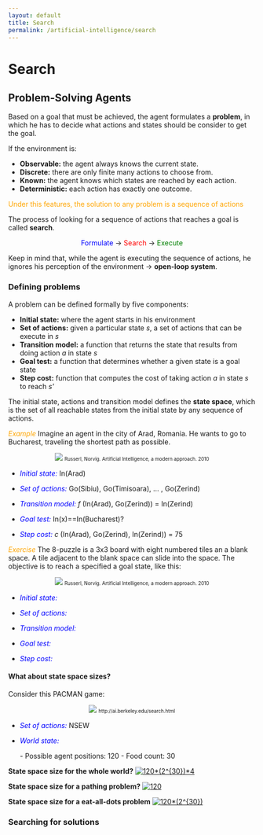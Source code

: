 ```yaml
---
layout: default
title: Search
permalink: /artificial-intelligence/search
---
```


# Search

## Problem-Solving Agents
Based on a goal that must be achieved, the agent formulates a **problem**, in which he has to decide what actions and states should be consider to get the goal.

If the environment is:
- __Observable:__ the agent always knows the current state.
- __Discrete:__ there are only finite many actions to choose from.
- __Known:__ the agent knows which states are reached by each action.
- __Deterministic:__ each action has exactly one outcome.

<font color="orange">Under this features, the solution to any problem is a sequence of actions </font>

The process of looking for a sequence of actions that reaches a goal is called **search**.

<div style="text-align:center">
<font color="blue">Formulate</font> &#8594; <font color="red">Search</font> &#8594; <font color="green">Execute</font>
</div>

Keep in mind that, while the agent is executing the sequence of actions, he ignores his perception of the environment &#8594; **open-loop system**.

### Defining problems
A problem can be defined formally by five components:

- **Initial state:** where the agent starts in his environment
- **Set of actions:** given a particular state _s_,  a set of actions that can be execute in _s_
- **Transition model:** a function that returns the state that results from doing action _a_ in state _s_
- **Goal test:** a function that determines whether a given state is a goal state
- **Step cost:** function that computes the cost of taking action _a_ in state _s_ to reach _s'_

The initial state, actions and transition model defines the **state space**, which is the set of all reachable states from the initial state by any sequence of actions.

<font color="orange"><i>Example</i></font>
Imagine an agent in the city of Arad, Romania. He wants to go to Bucharest, traveling the shortest path as possible.

<div style="text-align:center">
  <img src ="/cstopics/IntroAI/figures/romania.png" />
  <span style="font-size:70%">Russerl, Norvig. Artificial Intelligence, a modern approach. 2010</span>
</div>

- <p><font color="blue"><i>Initial state:</i></font> In(Arad)</p>
- <p><font color="blue"><i>Set of actions:</i></font> Go(Sibiu), Go(Timisoara), ... , Go(Zerind)</p>
- <p><font color="blue"><i>Transition model:</i></font> <i>f </i>(In(Arad), Go(Zerind)) = In(Zerind)</p>
- <p><font color="blue"><i>Goal test:</i></font> In(x)==In(Bucharest)? </p>
- <p><font color="blue"><i>Step cost:</i></font> <i>c</i> (In(Arad), Go(Zerind), In(Zerind)) = 75 </p>


<font color="orange"><i>Exercise</i></font>
The 8-puzzle is a 3x3 board with eight numbered tiles an a blank space. A tile adjacent to the blank space can slide into the space. The objective is to reach a specified a goal state, like this:

<div style="text-align:center">
  <img src ="/cstopics/IntroAI/figures/8puzzle.png" />
  <span style="font-size:70%">Russerl, Norvig. Artificial Intelligence, a modern approach. 2010</span>
</div>

- <p><font color="blue"><i>Initial state:</i></font> </p>
- <p><font color="blue"><i>Set of actions:</i></font> </p>
- <p><font color="blue"><i>Transition model:</i></font> </p>
- <p><font color="blue"><i>Goal test:</i></font> </p>
- <p><font color="blue"><i>Step cost:</i></font>  </p>

#### What about state space sizes?
Consider this PACMAN game:
<div style="text-align:center">
  <img src ="/cstopics/IntroAI/figures/pacman1.png" />
  <span style="font-size:70%">http://ai.berkeley.edu/search.html</span>
</div>

- <p><font color="blue"><i>Set of actions:</i></font> NSEW </p>
- <p><font color="blue"><i>World state:</i></font> </p>
  - Possible agent positions: 120
  - Food count: 30

**State space size for the whole world?**
<a href="https://www.codecogs.com/eqnedit.php?latex=120*(2^{30})*4" target="_blank"><img src="https://latex.codecogs.com/gif.latex?120*(2^{30})*4" title="120*(2^{30})*4" /></a>

**State space size for a pathing problem?**
<a href="https://www.codecogs.com/eqnedit.php?latex=120" target="_blank"><img src="https://latex.codecogs.com/gif.latex?120" title="120" /></a>

**State space size for a eat-all-dots problem**
<a href="https://www.codecogs.com/eqnedit.php?latex=120*(2^{30})" target="_blank"><img src="https://latex.codecogs.com/gif.latex?120*(2^{30})" title="120*(2^{30})" /></a>


### Searching for solutions
